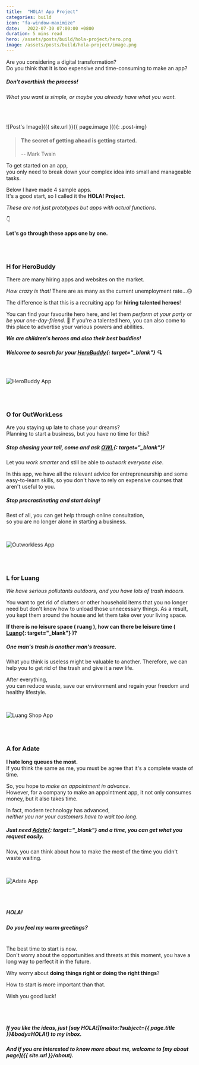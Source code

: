```yaml
---
title:  "HOLA! App Project"
categories: build
icon: "fa-window-maximize"
date:   2022-07-30 07:00:00 +0800
duration: 5 mins read
hero: /assets/posts/build/hola-project/hero.png
image: /assets/posts/build/hola-project/image.png
---
```


Are you considering a digital transformation? <br/>Do you think that it is too expensive and time-consuming to make an app?

##### Don't overthink the process! 
###### What you want is simple, or maybe you already have what you want.

<br/>

![Post's Image]({{ site.url }}{{ page.image }}){: .post-img}


<!---
    Post Opening
-->
> #### The secret of getting ahead is getting started.
>
> -- Mark Twain

To get started on an app, <br/>you only need to break down your complex idea into small and manageable tasks.

Below I have made 4 sample apps. <br/>It's a good start, so I called it the **HOLA! Project**.

_These are not just prototypes but apps with actual functions._

👇

**Let's go through these apps one by one.**

<br/><br/>


<!---
    1st Section
-->
### H for HeroBuddy

There are many hiring apps and websites on the market. 

_How crazy is that!_ There are as many as the current unemployment rate...🙃

The difference is that this is a recruiting app for **hiring talented heroes**!

You can find your favourite hero here, and let them _perform at your party_ or _be your one-day-friend_. 🙆
If you're a talented hero, you can also come to this place to advertise your various powers and abilities.

_**We are children's heroes and also their best buddies!**_

##### Welcome to search for your [HeroBuddy](https://herobuddy.glideapp.io/){: target="_blank"} 🔍

<br/>

![HeroBuddy App](/assets/posts/build/hola-project/herobuddy.png)


<br/><br/>


<!---
    2nd Section
-->
### O for OutWorkLess

Are you staying up late to chase your dreams? <br/>Planning to start a business, but you have no time for this?

##### Stop chasing your tail, come and ask [OWL](https://outworkless.glideapp.io/){: target="_blank"}! 

Let you _work smarter_ and still be able to _outwork everyone else_.

In this app, we have all the relevant advice for entrepreneurship and some easy-to-learn skills, so you don't have to rely on expensive courses that aren't useful to you.

##### Stop procrastinating and start doing!

Best of all, you can get help through online consultation, <br/>so you are no longer alone in starting a business.

<br/>

![Outworkless App](/assets/posts/build/hola-project/outworkless.png)

<br/><br/>


<!---
    3rd Section
-->
### L for Luang

_We have serious pollutants outdoors, and you have lots of trash indoors._

You want to get rid of clutters or other household items that you no longer need but don't know how to unload those unnecessary things. As a result, you kept them around the house and let them take over your living space.

**If there is no leisure space ( ruang ), how can there be leisure time ( [Luang](https://luangshop.glideapp.io/){: target="_blank"} )?**

##### One man's trash is another man's treasure.

What you think is useless might be valuable to another. Therefore, we can help you to get rid of the trash and give it a new life.

After everything, <br/>
you can reduce waste, save our environment and regain your freedom and healthy lifestyle.

<br/>

![Luang Shop App](/assets/posts/build/hola-project/luangshop.png)

<br/><br/>


<!---
    4th Section
-->
### A for Adate

**I hate long queues the most.** <br/>If you think the same as me, you must be agree that it's a complete waste of time.

So, you hope to _make an appointment in advance_. <br/>
However, for a company to make an appointment app, it not only consumes money, but it also takes time.

In fact, modern technology has advanced, <br/>_neither you nor your customers have to wait too long_.

##### Just need [Adate](https://adate.glideapp.io/){: target="_blank"} and a time, you can get what you request easily.

Now, you can think about how to make the most of the time you didn't waste waiting.

<br/>

![Adate App](/assets/posts/build/hola-project/adate.png)

<br/><br/>


<!---
    Post Closing
-->
##### HOLA! 
##### Do you feel my warm greetings?

<br/>
The best time to start is now. <br/>
Don't worry about the opportunities and threats at this moment, you have a long way to perfect it in the future.

Why worry about **doing things right or doing the right things**?

How to start is more important than that.

Wish you good luck!

<br/><br/>


##### If you like the ideas, just [say HOLA!](mailto:?subject={{ page.title }}&amp;body=HOLA!) to my inbox.

##### And if you are interested to know more about me, welcome to [my about page]({{ site.url }}/about).


